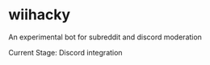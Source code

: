 # wiihacky

An experimental bot for subreddit and discord moderation

Current Stage: Discord integration
